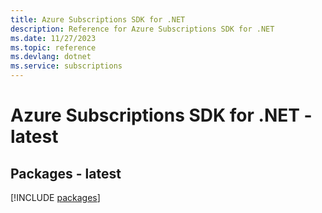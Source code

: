 ```yaml
---
title: Azure Subscriptions SDK for .NET
description: Reference for Azure Subscriptions SDK for .NET
ms.date: 11/27/2023
ms.topic: reference
ms.devlang: dotnet
ms.service: subscriptions
---
```

# Azure Subscriptions SDK for .NET - latest
## Packages - latest
[!INCLUDE [packages](subscriptions-index.md)]